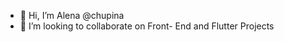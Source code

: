 - 👋 Hi, I’m Alena  @chupina
- 💞️ I’m looking to collaborate on Front- End and Flutter Projects


<!---
chupina/chupina is a ✨ special ✨ repository because its `README.md` (this file) appears on your GitHub profile.
You can click the Preview link to take a look at your changes.
--->
